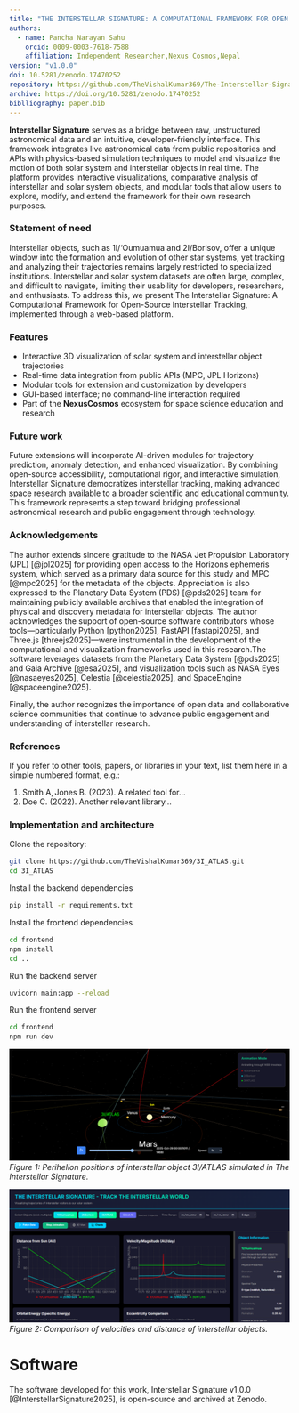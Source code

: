 ```yaml
---
title: "THE INTERSTELLAR SIGNATURE: A COMPUTATIONAL FRAMEWORK FOR OPEN SOURCE INTERSTELLAR TRACKING"
authors:
  - name: Pancha Narayan Sahu
    orcid: 0009-0003-7618-7588
    affiliation: Independent Researcher,Nexus Cosmos,Nepal
version: "v1.0.0"
doi: 10.5281/zenodo.17470252
repository: https://github.com/TheVishalKumar369/The-Interstellar-Signature
archive: https://doi.org/10.5281/zenodo.17470252
biblliography: paper.bib 
---
```


**Interstellar Signature** serves as a bridge between raw, unstructured astronomical data and an intuitive, developer-friendly interface. This framework integrates live astronomical data from public repositories and APIs with physics-based simulation techniques to model and visualize the motion of both solar system and interstellar objects in real time. The platform provides interactive visualizations, comparative analysis of interstellar and solar system objects, and modular tools that allow users to explore, modify, and extend the framework for their own research purposes.

### Statement of need

Interstellar objects, such as 1I/‘Oumuamua and 2I/Borisov, offer a unique window into the formation and evolution of other star systems, yet tracking and analyzing their trajectories remains largely restricted to specialized institutions. Interstellar and solar system datasets are often large, complex, and difficult to navigate, limiting their usability for developers, researchers, and enthusiasts. To address this, we present The Interstellar Signature: A Computational Framework for Open-Source Interstellar Tracking, implemented through a web-based platform.

### Features
- Interactive 3D visualization of solar system and interstellar object trajectories  
- Real-time data integration from public APIs (MPC, JPL Horizons)  
- Modular tools for extension and customization by developers  
- GUI-based interface; no command-line interaction required  
- Part of the **NexusCosmos** ecosystem for space science education and research

### Future work
Future extensions will incorporate AI-driven modules for trajectory prediction, anomaly detection, and enhanced visualization. By combining open-source accessibility, computational rigor, and interactive simulation, Interstellar Signature democratizes interstellar tracking, making advanced space research available to a broader scientific and educational community. This framework represents a step toward bridging professional astronomical research and public engagement through technology.

### Acknowledgements

The author extends sincere gratitude to the NASA Jet Propulsion Laboratory (JPL) [@jpl2025] for providing open access to the Horizons ephemeris system, which served as a primary data source for this study and MPC [@mpc2025] for the metadata of the objects. Appreciation is also expressed to the Planetary Data System (PDS) [@pds2025] team for maintaining publicly available archives that enabled the integration of physical and discovery metadata for interstellar objects. The author acknowledges the support of open-source software contributors whose tools—particularly Python [python2025], FastAPI [fastapi2025], and Three.js [threejs2025]—were instrumental in the development of the computational and visualization frameworks used in this research.The software leverages datasets from the Planetary Data System [@pds2025] and Gaia Archive [@esa2025], and visualization tools such as NASA Eyes [@nasaeyes2025], Celestia [@celestia2025], and SpaceEngine [@spaceengine2025].

Finally, the author recognizes the importance of open data and collaborative science communities that continue to advance public engagement and understanding of interstellar research.

### References

If you refer to other tools, papers, or libraries in your text, list them here in a simple numbered format, e.g.:

1. Smith A, Jones B. (2023). A related tool for…  
2. Doe C. (2022). Another relevant library…

### Implementation and architecture

Clone the repository:

```bash
git clone https://github.com/TheVishalKumar369/3I_ATLAS.git
cd 3I_ATLAS
```

Install the backend dependencies

```bash
pip install -r requirements.txt
```

Install the frontend dependencies

```bash
cd frontend
npm install
cd ..
```

Run the backend server

```bash
uvicorn main:app --reload
```

Run the frontend server

```bash
cd frontend
npm run dev
```

![Perihelion of the 3I/ATLAS](figures/perihelion.png)
*Figure 1: Perihelion positions of interstellar object 3I/ATLAS simulated in The Interstellar Signature.*

![Graphs comparison of the Interstellar Objects](figures/graphs-comparisson.png)
*Figure 2: Comparison of velocities and distance of interstellar objects.*

# Software

The software developed for this work, Interstellar Signature v1.0.0 [@InterstellarSignature2025], is open-source and archived at Zenodo.

